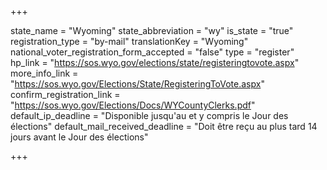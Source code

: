 +++

state_name = "Wyoming"
state_abbreviation = "wy"
is_state = "true"
registration_type = "by-mail"
translationKey = "Wyoming"
national_voter_registration_form_accepted = "false"
type = "register"
hp_link = "https://sos.wyo.gov/elections/state/registeringtovote.aspx"
more_info_link = "https://sos.wyo.gov/Elections/State/RegisteringToVote.aspx"
confirm_registration_link = "https://sos.wyo.gov/Elections/Docs/WYCountyClerks.pdf"
default_ip_deadline = "Disponible jusqu'au et y compris le Jour des élections"
default_mail_received_deadline = "Doit être reçu au plus tard 14 jours avant le Jour des élections"

+++
